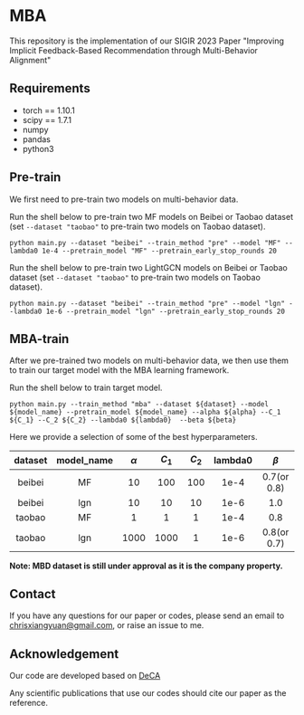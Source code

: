 # MBA
This repository is the implementation of our SIGIR 2023 Paper "Improving Implicit Feedback-Based Recommendation through Multi-Behavior Alignment"



## Requirements

- torch == 1.10.1
- scipy == 1.7.1
- numpy
- pandas
- python3



## Pre-train

We first need to pre-train two models on multi-behavior data.

Run the shell below to pre-train two MF models on Beibei or Taobao dataset (set `--dataset "taobao"` to pre-train two models on Taobao dataset). 

```shell
python main.py --dataset "beibei" --train_method "pre" --model "MF" --lambda0 1e-4 --pretrain_model "MF" --pretrain_early_stop_rounds 20
```



Run the shell below to pre-train two LightGCN models on Beibei or Taobao dataset (set `--dataset "taobao"` to pre-train two models on Taobao dataset). 

```shell
python main.py --dataset "beibei" --train_method "pre" --model "lgn" --lambda0 1e-6 --pretrain_model "lgn" --pretrain_early_stop_rounds 20
```



## MBA-train

After we pre-trained two models on multi-behavior data, we then use them to train our target model with the MBA learning framework.

Run the shell below to train target model.

```shell
python main.py --train_method "mba" --dataset ${dataset} --model ${model_name} --pretrain_model ${model_name} --alpha ${alpha} --C_1 ${C_1} --C_2 ${C_2} --lambda0 ${lambda0}  --beta ${beta}
```

Here we provide a selection of some of the best hyperparameters.


| dataset | model_name | $\alpha$ | $C_1$ | $C_2$ | lambda0 |   $\beta$   |
| :-----: | :--------: | :------: | :---: | :---: | :-----: | :---------: |
| beibei  |     MF     |    10    |  100  |  100  |  1e-4   | 0.7(or 0.8) |
| beibei  |    lgn     |    10    |  10   |  10   |  1e-6   |     1.0     |
| taobao  |     MF     |    1     |   1   |   1   |  1e-4   |     0.8     |
| taobao  |    lgn     |   1000   | 1000  |   1   |  1e-6   | 0.8(or 0.7) |

**Note: MBD dataset is still under approval as it is the company property.**



## Contact

If you have any questions for our paper or codes, please send an email to [chrisxiangyuan@gmail.com](mailto:chrisxiangyuan@gmail.com), or raise an issue to me.



## Acknowledgement

Our code are developed based on [DeCA](https://github.com/wangyu-ustc/DeCA)

Any scientific publications that use our codes should cite our paper as the reference.